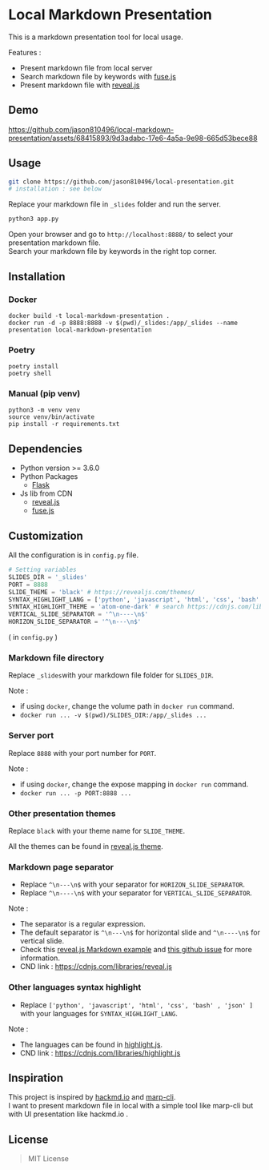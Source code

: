 # Local Markdown Presentation

This is a markdown presentation tool for local usage.

Features :
- Present markdown file from local server
- Search markdown file by keywords with [fuse.js](https://www.fusejs.io/)
- Present markdown file with [reveal.js](https://revealjs.com/)

## Demo

https://github.com/jason810496/local-markdown-presentation/assets/68415893/9d3adabc-17e6-4a5a-9e98-665d53bece88

## Usage
```bash
git clone https://github.com/jason810496/local-presentation.git
# installation : see below
``` 

Replace your markdown file in `_slides` folder and run the server.
```bash
python3 app.py
```

Open your browser and go to `http://localhost:8888/` to select your presentation markdown file. <br>
Search your markdown file by keywords in the right top corner.

## Installation
### Docker
```
docker build -t local-markdown-presentation .
docker run -d -p 8888:8888 -v $(pwd)/_slides:/app/_slides --name presentation local-markdown-presentation
```

### Poetry
```
poetry install
poetry shell
```

### Manual (pip venv)
```
python3 -m venv venv
source venv/bin/activate
pip install -r requirements.txt
```

## Dependencies
- Python version >= 3.6.0
- Python Packages
    - [Flask](https://flask.palletsprojects.com/en/2.3.x/)
- Js lib from CDN
    - [reveal.js](https://revealjs.com/)
    - [fuse.js](https://www.fusejs.io/)

## Customization
All the configuration is in `config.py` file.

```python
# Setting variables
SLIDES_DIR = '_slides'
PORT = 8888
SLIDE_THEME = 'black' # https://revealjs.com/themes/
SYNTAX_HIGHLIGHT_LANG = ['python', 'javascript', 'html', 'css', 'bash' , 'json' ] # search https://cdnjs.com/libraries/highlight.js for all languages
SYNTAX_HIGHLIGHT_THEME = 'atom-one-dark' # search https://cdnjs.com/libraries/highlight.js for all themes
VERTICAL_SLIDE_SEPARATOR = '^\n----\n$'
HORIZON_SLIDE_SEPARATOR = '^\n---\n$'
```
( in `config.py` )

### Markdown file directory
Replace `_slides`with your markdown file folder for `SLIDES_DIR`.

Note : 
- if using `docker`, change the volume path in `docker run` command.
- `docker run ... -v $(pwd)/SLIDES_DIR:/app/_slides ...`
### Server port
Replace `8888` with your port number for `PORT`.

Note : 
- if using `docker`, change the expose mapping in `docker run` command.
- `docker run ... -p PORT:8888 ...`
### Other presentation themes
Replace `black` with your theme name for `SLIDE_THEME`.

All the themes can be found in [reveal.js theme](https://revealjs.com/themes/).
### Markdown page separator
- Replace `^\n---\n$` with your separator for `HORIZON_SLIDE_SEPARATOR`.
- Replace `^\n----\n$` with your separator for `VERTICAL_SLIDE_SEPARATOR`.

Note :
- The separator is a regular expression.
- The default separator is `^\n---\n$` for horizontal slide and `^\n----\n$` for vertical slide.
- Check this [reveal.js Markdown example](https://github.com/hakimel/reveal.js/blob/master/examples/markdown.html) and [this github issue](https://github.com/hakimel/reveal.js/issues/929#issuecomment-80734215) for more information.
- CND link : https://cdnjs.com/libraries/reveal.js
### Other languages syntax highlight
- Replace `['python', 'javascript', 'html', 'css', 'bash' , 'json' ]` with your languages for `SYNTAX_HIGHLIGHT_LANG`.

Note :
- The languages can be found in [highlight.js](https://cdnjs.com/libraries/highlight.js).
- CND link : https://cdnjs.com/libraries/highlight.js

## Inspiration
This project is inspired by [hackmd.io](https://hackmd.io/) and [marp-cli](https://github.com/marp-team/marp-cli).<br>
I want to present markdown file in local with a simple tool like marp-cli but with UI presentation like hackmd.io .

## License  

> MIT License
